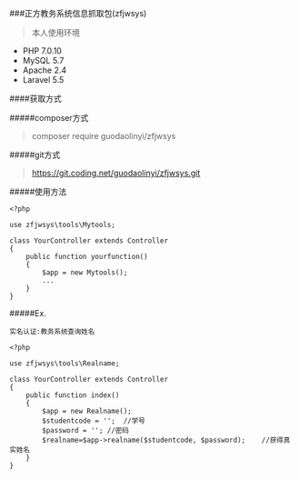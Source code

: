 ###正方教务系统信息抓取包(zfjwsys)

>本人使用环境

* PHP 7.0.10
* MySQL 5.7
* Apache 2.4
* Laravel 5.5

####获取方式

#####composer方式

>composer require guodaolinyi/zfjwsys

#####git方式

>https://git.coding.net/guodaolinyi/zfjwsys.git

#####使用方法

```
<?php

use zfjwsys\tools\Mytools;

class YourController extends Controller
{
    public function yourfunction()
    {
        $app = new Mytools();
        ...    
    }
}
```

#####Ex.

```
实名认证:教务系统查询姓名

<?php

use zfjwsys\tools\Realname;

class YourController extends Controller
{
    public function index()
    {
        $app = new Realname();
        $studentcode = '';  //学号
        $password = ''; //密码
        $realname=$app->realname($studentcode, $password);    //获得真实姓名
    }
}
```